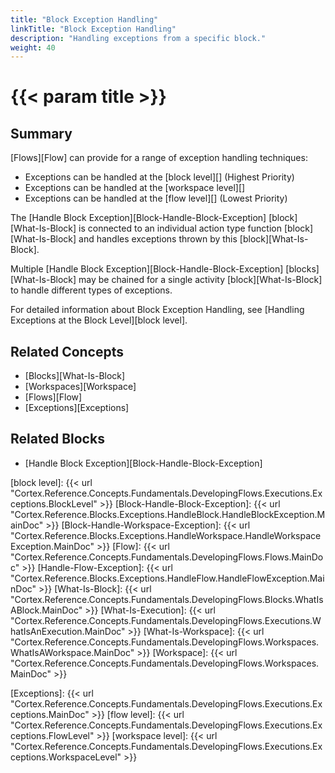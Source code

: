 ```yaml
---
title: "Block Exception Handling"
linkTitle: "Block Exception Handling"
description: "Handling exceptions from a specific block."
weight: 40
---
```


# {{< param title >}}

## Summary

[Flows][Flow] can provide for a range of exception handling techniques:

* Exceptions can be handled at the [block level][] (Highest Priority)
* Exceptions can be handled at the [workspace level][]
* Exceptions can be handled at the [flow level][] (Lowest Priority)

The [Handle Block Exception][Block-Handle-Block-Exception] [block][What-Is-Block] is connected to an individual action type function [block][What-Is-Block] and handles exceptions thrown by this [block][What-Is-Block].

Multiple [Handle Block Exception][Block-Handle-Block-Exception] [blocks][What-Is-Block] may be chained for a single activity [block][What-Is-Block] to handle different types of exceptions.

For detailed information about Block Exception Handling, see [Handling Exceptions at the Block Level][block level].

## Related Concepts

* [Blocks][What-Is-Block]
* [Workspaces][Workspace]
* [Flows][Flow]
* [Exceptions][Exceptions]

## Related Blocks

* [Handle Block Exception][Block-Handle-Block-Exception]

[block level]: {{< url "Cortex.Reference.Concepts.Fundamentals.DevelopingFlows.Executions.Exceptions.BlockLevel" >}}
[Block-Handle-Block-Exception]: {{< url "Cortex.Reference.Blocks.Exceptions.HandleBlock.HandleBlockException.MainDoc" >}}
[Block-Handle-Workspace-Exception]: {{< url "Cortex.Reference.Blocks.Exceptions.HandleWorkspace.HandleWorkspaceException.MainDoc" >}}
[Flow]: {{< url "Cortex.Reference.Concepts.Fundamentals.DevelopingFlows.Flows.MainDoc" >}}
[Handle-Flow-Exception]: {{< url "Cortex.Reference.Blocks.Exceptions.HandleFlow.HandleFlowException.MainDoc" >}}
[What-Is-Block]: {{< url "Cortex.Reference.Concepts.Fundamentals.DevelopingFlows.Blocks.WhatIsABlock.MainDoc" >}}
[What-Is-Execution]: {{< url "Cortex.Reference.Concepts.Fundamentals.DevelopingFlows.Executions.WhatIsAnExecution.MainDoc" >}}
[What-Is-Workspace]: {{< url "Cortex.Reference.Concepts.Fundamentals.DevelopingFlows.Workspaces.WhatIsAWorkspace.MainDoc" >}}
[Workspace]: {{< url "Cortex.Reference.Concepts.Fundamentals.DevelopingFlows.Workspaces.MainDoc" >}}

[Exceptions]: {{< url "Cortex.Reference.Concepts.Fundamentals.DevelopingFlows.Executions.Exceptions.MainDoc" >}}
[flow level]: {{< url "Cortex.Reference.Concepts.Fundamentals.DevelopingFlows.Executions.Exceptions.FlowLevel" >}}
[workspace level]: {{< url "Cortex.Reference.Concepts.Fundamentals.DevelopingFlows.Executions.Exceptions.WorkspaceLevel" >}}
